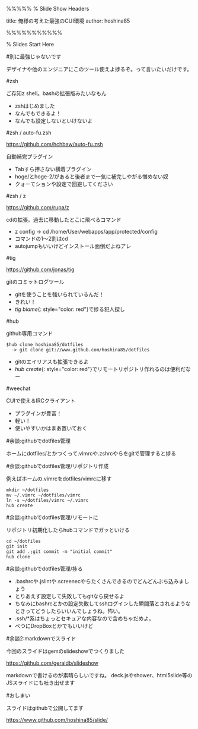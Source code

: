 %%%%%
% Slide Show Headers

title: 俺様の考えた最強のCUI環境
author: hoshina85

%%%%%%%%%%%

% Slides Start Here

#別に最強じゃないです

デザイナや他のエンジニアにこのツール使えよ捗るぞ。って言いたいだけです。

#zsh

ご存知z shell。bashの拡張版みたいなもん

* zshはじめました
* なんでもできるよ！
* なんでも設定しないといけないよ

#zsh / auto-fu.zsh

https://github.com/hchbaw/auto-fu.zsh

自動補完プラグイン

* Tabすら押さない横着プラグイン
* hoge/とhoge-2/があると後者まで一気に補完しやがる憎めない奴
* クォーてションや設定で回避してください

#zsh / z

https://github.com/rupa/z

cdの拡張。過去に移動したとこに飛べるコマンド

* z config -> cd /home/User/webapps/app/protected/config
* コマンドの1〜2割はcd
* autojumpもいいけどインストール面倒だよねアレ

#tig

https://github.com/jonas/tig

gitのコミットログツール

* gitを使うことを強いられているんだ！
* きれい！
* *tig blame*{: style="color: red"}で捗る犯人探し


#hub

github専用コマンド

~~~~~~
$hub clone hoshina85/dotfiles
  -> git clone git://www.github.com/hoshina85/dotfiles
~~~~~~

* gitのエイリアスも拡張できるよ 
* *hub create*{: style="color: red"}でリモートリポジトリ作れるのは便利だなー


#weechat

CUIで使えるIRCクライアント

* プラグインが豊富！
* 軽い！
* 使いやすいかはまあ置いておく

#余談:githubでdotfiles管理

ホームにdotfiles/とかつくって.vimrcや.zshrcやらをgitで管理すると捗る

#余談:githubでdotfiles管理/リポジトリ作成

例えばホームの.vimrcをdotfiles/vimrcに移す

~~~~~~
mkdir ~/dotfiles
mv ~/.vimrc ~/dotfiles/vimrc
ln -s ~/dotfiles/vimrc ~/.vimrc
hub create
~~~~~~

#余談:githubでdotfiles管理/リモートに

リポジトリ初期化したらhubコマンドでガッといける

~~~~~~
cd ~/dotfiles
git init
git add .;git commit -m "initial commit"
hub clone
~~~~~~

#余談:githubでdotfiles管理/捗る
* .bashrcや.jslintや.screenecやらたくさんできるのでどんどんぶち込みましょう
* とりあえず設定して失敗してもgitなら戻せるよ
* ちなみにbashrcとかの設定失敗してsshログインした瞬間落とされるようなときってどうしたらいいんでしょうね。怖い。
* .ssh/\*系はちょっとセキュアな内容なので含めちゃだめよ。
* べつにDropBoxとかでもいいけど


#余談2:markdownでスライド

今回のスライドはgemのslideshowでつくりました

https://github.com/geraldb/slideshow

markdownで書けるのが素晴らしいですね。
deck.jsやshower、html5slide等のJSスライドにも吐き出せます

#おしまい

スライドはgithubで公開してます

https://www.github.com/hoshina85/slide/

